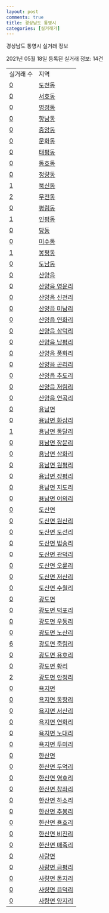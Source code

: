 ```yaml
---
layout: post
comments: true
title: 경상남도 통영시
categories: [실거래가]
---
```


경상남도 통영시 실거래 정보

2021년 05월 18일 등록된 실거래 정보: 14건


<table>
  <tr>
    <td>실거래 수</td>
    <td>지역</td>
  </tr>

  
  <tr>
    <td><a href="4822010100.html">0</a></td>
    <td><a href="4822010100.html">도천동</a></td>
  </tr>
    

  <tr>
    <td><a href="4822010200.html">0</a></td>
    <td><a href="4822010200.html">서호동</a></td>
  </tr>
    

  <tr>
    <td><a href="4822010300.html">0</a></td>
    <td><a href="4822010300.html">명정동</a></td>
  </tr>
    

  <tr>
    <td><a href="4822010400.html">0</a></td>
    <td><a href="4822010400.html">항남동</a></td>
  </tr>
    

  <tr>
    <td><a href="4822010500.html">0</a></td>
    <td><a href="4822010500.html">중앙동</a></td>
  </tr>
    

  <tr>
    <td><a href="4822010600.html">0</a></td>
    <td><a href="4822010600.html">문화동</a></td>
  </tr>
    

  <tr>
    <td><a href="4822010700.html">0</a></td>
    <td><a href="4822010700.html">태평동</a></td>
  </tr>
    

  <tr>
    <td><a href="4822010800.html">0</a></td>
    <td><a href="4822010800.html">동호동</a></td>
  </tr>
    

  <tr>
    <td><a href="4822010900.html">0</a></td>
    <td><a href="4822010900.html">정량동</a></td>
  </tr>
    

  <tr>
    <td><a href="4822011000.html">1</a></td>
    <td><a href="4822011000.html">북신동</a></td>
  </tr>
    

  <tr>
    <td><a href="4822011100.html">2</a></td>
    <td><a href="4822011100.html">무전동</a></td>
  </tr>
    

  <tr>
    <td><a href="4822011200.html">0</a></td>
    <td><a href="4822011200.html">평림동</a></td>
  </tr>
    

  <tr>
    <td><a href="4822011300.html">1</a></td>
    <td><a href="4822011300.html">인평동</a></td>
  </tr>
    

  <tr>
    <td><a href="4822011400.html">0</a></td>
    <td><a href="4822011400.html">당동</a></td>
  </tr>
    

  <tr>
    <td><a href="4822011500.html">0</a></td>
    <td><a href="4822011500.html">미수동</a></td>
  </tr>
    

  <tr>
    <td><a href="4822011600.html">1</a></td>
    <td><a href="4822011600.html">봉평동</a></td>
  </tr>
    

  <tr>
    <td><a href="4822011700.html">0</a></td>
    <td><a href="4822011700.html">도남동</a></td>
  </tr>
    

  <tr>
    <td><a href="4822025000.html">0</a></td>
    <td><a href="4822025000.html">산양읍</a></td>
  </tr>
    

  <tr>
    <td><a href="4822025021.html">0</a></td>
    <td><a href="4822025021.html">산양읍 영운리</a></td>
  </tr>
    

  <tr>
    <td><a href="4822025022.html">0</a></td>
    <td><a href="4822025022.html">산양읍 신전리</a></td>
  </tr>
    

  <tr>
    <td><a href="4822025023.html">0</a></td>
    <td><a href="4822025023.html">산양읍 미남리</a></td>
  </tr>
    

  <tr>
    <td><a href="4822025024.html">0</a></td>
    <td><a href="4822025024.html">산양읍 연화리</a></td>
  </tr>
    

  <tr>
    <td><a href="4822025025.html">0</a></td>
    <td><a href="4822025025.html">산양읍 삼덕리</a></td>
  </tr>
    

  <tr>
    <td><a href="4822025026.html">0</a></td>
    <td><a href="4822025026.html">산양읍 남평리</a></td>
  </tr>
    

  <tr>
    <td><a href="4822025027.html">0</a></td>
    <td><a href="4822025027.html">산양읍 풍화리</a></td>
  </tr>
    

  <tr>
    <td><a href="4822025028.html">0</a></td>
    <td><a href="4822025028.html">산양읍 곤리리</a></td>
  </tr>
    

  <tr>
    <td><a href="4822025029.html">0</a></td>
    <td><a href="4822025029.html">산양읍 추도리</a></td>
  </tr>
    

  <tr>
    <td><a href="4822025030.html">0</a></td>
    <td><a href="4822025030.html">산양읍 저림리</a></td>
  </tr>
    

  <tr>
    <td><a href="4822025031.html">0</a></td>
    <td><a href="4822025031.html">산양읍 연곡리</a></td>
  </tr>
    

  <tr>
    <td><a href="4822031000.html">0</a></td>
    <td><a href="4822031000.html">용남면</a></td>
  </tr>
    

  <tr>
    <td><a href="4822031021.html">0</a></td>
    <td><a href="4822031021.html">용남면 화삼리</a></td>
  </tr>
    

  <tr>
    <td><a href="4822031022.html">1</a></td>
    <td><a href="4822031022.html">용남면 동달리</a></td>
  </tr>
    

  <tr>
    <td><a href="4822031023.html">0</a></td>
    <td><a href="4822031023.html">용남면 장문리</a></td>
  </tr>
    

  <tr>
    <td><a href="4822031024.html">0</a></td>
    <td><a href="4822031024.html">용남면 삼화리</a></td>
  </tr>
    

  <tr>
    <td><a href="4822031025.html">0</a></td>
    <td><a href="4822031025.html">용남면 원평리</a></td>
  </tr>
    

  <tr>
    <td><a href="4822031026.html">0</a></td>
    <td><a href="4822031026.html">용남면 장평리</a></td>
  </tr>
    

  <tr>
    <td><a href="4822031027.html">0</a></td>
    <td><a href="4822031027.html">용남면 지도리</a></td>
  </tr>
    

  <tr>
    <td><a href="4822031028.html">0</a></td>
    <td><a href="4822031028.html">용남면 어의리</a></td>
  </tr>
    

  <tr>
    <td><a href="4822033000.html">0</a></td>
    <td><a href="4822033000.html">도산면</a></td>
  </tr>
    

  <tr>
    <td><a href="4822033021.html">0</a></td>
    <td><a href="4822033021.html">도산면 원산리</a></td>
  </tr>
    

  <tr>
    <td><a href="4822033022.html">0</a></td>
    <td><a href="4822033022.html">도산면 도선리</a></td>
  </tr>
    

  <tr>
    <td><a href="4822033023.html">0</a></td>
    <td><a href="4822033023.html">도산면 법송리</a></td>
  </tr>
    

  <tr>
    <td><a href="4822033024.html">0</a></td>
    <td><a href="4822033024.html">도산면 관덕리</a></td>
  </tr>
    

  <tr>
    <td><a href="4822033025.html">0</a></td>
    <td><a href="4822033025.html">도산면 오륜리</a></td>
  </tr>
    

  <tr>
    <td><a href="4822033026.html">0</a></td>
    <td><a href="4822033026.html">도산면 저산리</a></td>
  </tr>
    

  <tr>
    <td><a href="4822033027.html">0</a></td>
    <td><a href="4822033027.html">도산면 수월리</a></td>
  </tr>
    

  <tr>
    <td><a href="4822034000.html">0</a></td>
    <td><a href="4822034000.html">광도면</a></td>
  </tr>
    

  <tr>
    <td><a href="4822034021.html">0</a></td>
    <td><a href="4822034021.html">광도면 덕포리</a></td>
  </tr>
    

  <tr>
    <td><a href="4822034022.html">0</a></td>
    <td><a href="4822034022.html">광도면 우동리</a></td>
  </tr>
    

  <tr>
    <td><a href="4822034023.html">0</a></td>
    <td><a href="4822034023.html">광도면 노산리</a></td>
  </tr>
    

  <tr>
    <td><a href="4822034024.html">6</a></td>
    <td><a href="4822034024.html">광도면 죽림리</a></td>
  </tr>
    

  <tr>
    <td><a href="4822034025.html">0</a></td>
    <td><a href="4822034025.html">광도면 용호리</a></td>
  </tr>
    

  <tr>
    <td><a href="4822034026.html">0</a></td>
    <td><a href="4822034026.html">광도면 황리</a></td>
  </tr>
    

  <tr>
    <td><a href="4822034027.html">2</a></td>
    <td><a href="4822034027.html">광도면 안정리</a></td>
  </tr>
    

  <tr>
    <td><a href="4822035000.html">0</a></td>
    <td><a href="4822035000.html">욕지면</a></td>
  </tr>
    

  <tr>
    <td><a href="4822035021.html">0</a></td>
    <td><a href="4822035021.html">욕지면 동항리</a></td>
  </tr>
    

  <tr>
    <td><a href="4822035022.html">0</a></td>
    <td><a href="4822035022.html">욕지면 서산리</a></td>
  </tr>
    

  <tr>
    <td><a href="4822035023.html">0</a></td>
    <td><a href="4822035023.html">욕지면 연화리</a></td>
  </tr>
    

  <tr>
    <td><a href="4822035024.html">0</a></td>
    <td><a href="4822035024.html">욕지면 노대리</a></td>
  </tr>
    

  <tr>
    <td><a href="4822035025.html">0</a></td>
    <td><a href="4822035025.html">욕지면 두미리</a></td>
  </tr>
    

  <tr>
    <td><a href="4822036000.html">0</a></td>
    <td><a href="4822036000.html">한산면</a></td>
  </tr>
    

  <tr>
    <td><a href="4822036021.html">0</a></td>
    <td><a href="4822036021.html">한산면 두억리</a></td>
  </tr>
    

  <tr>
    <td><a href="4822036022.html">0</a></td>
    <td><a href="4822036022.html">한산면 염호리</a></td>
  </tr>
    

  <tr>
    <td><a href="4822036023.html">0</a></td>
    <td><a href="4822036023.html">한산면 창좌리</a></td>
  </tr>
    

  <tr>
    <td><a href="4822036024.html">0</a></td>
    <td><a href="4822036024.html">한산면 하소리</a></td>
  </tr>
    

  <tr>
    <td><a href="4822036025.html">0</a></td>
    <td><a href="4822036025.html">한산면 추봉리</a></td>
  </tr>
    

  <tr>
    <td><a href="4822036026.html">0</a></td>
    <td><a href="4822036026.html">한산면 용호리</a></td>
  </tr>
    

  <tr>
    <td><a href="4822036027.html">0</a></td>
    <td><a href="4822036027.html">한산면 비진리</a></td>
  </tr>
    

  <tr>
    <td><a href="4822036028.html">0</a></td>
    <td><a href="4822036028.html">한산면 매죽리</a></td>
  </tr>
    

  <tr>
    <td><a href="4822037000.html">0</a></td>
    <td><a href="4822037000.html">사량면</a></td>
  </tr>
    

  <tr>
    <td><a href="4822037021.html">0</a></td>
    <td><a href="4822037021.html">사량면 금평리</a></td>
  </tr>
    

  <tr>
    <td><a href="4822037022.html">0</a></td>
    <td><a href="4822037022.html">사량면 돈지리</a></td>
  </tr>
    

  <tr>
    <td><a href="4822037023.html">0</a></td>
    <td><a href="4822037023.html">사량면 읍덕리</a></td>
  </tr>
    

  <tr>
    <td><a href="4822037024.html">0</a></td>
    <td><a href="4822037024.html">사량면 양지리</a></td>
  </tr>
    


</table>
    